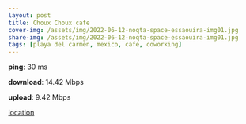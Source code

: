 ```yaml
---
layout: post
title: Choux Choux cafe
cover-img: /assets/img/2022-06-12-noqta-space-essaouira-img01.jpg
share-img: /assets/img/2022-06-12-noqta-space-essaouira-img01.jpg
tags: [playa del carmen, mexico, cafe, coworking]
---
```


**ping**: 30 ms

**download**: 14.42 Mbps

**upload**: 9.42 Mbps

[location](https://goo.gl/maps/654LvtjEaXtLZxa8A)
